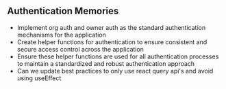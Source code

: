 ## Authentication Memories

- Implement org auth and owner auth as the standard authentication mechanisms for the application
- Create helper functions for authentication to ensure consistent and secure access control across the application
- Ensure these helper functions are used for all authentication processes to maintain a standardized and robust authentication approach
- Can we update best practices to only use react query api's and avoid using useEffect